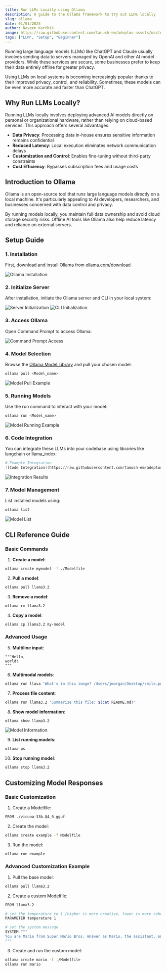 ```yaml
---
title: Run LLMs Locally using Ollama
description: A guide to the Ollama framework to try out LLMs locally
slug: ollama
date: 01/01/2025
author: Naveen Karthik
image: https://raw.githubusercontent.com/tanush-em/adeptus-assets/master/uploads/ART004/title.png
tags: ["LLM", "Setup", "Beginner"]
---
```


Running large language models (LLMs) like ChatGPT and Claude usually involves sending data to servers managed by OpenAI and other AI model providers. While these services are secure, some businesses prefer to keep their data entirely offline for greater privacy.

Using LLMs on local systems is becoming increasingly popular thanks to their improved privacy, control, and reliability. Sometimes, these models can be even more accurate and faster than ChatGPT.

## Why Run LLMs Locally?

Running LLMs locally involves deploying advanced AI models directly on personal or organizational hardware, rather than relying on cloud-based services. This approach offers several advantages:

- **Data Privacy**: Processing data in-house ensures sensitive information remains confidential
- **Reduced Latency**: Local execution eliminates network communication delays
- **Customization and Control**: Enables fine-tuning without third-party constraints
- **Cost Efficiency**: Bypasses subscription fees and usage costs

## Introduction to Ollama

Ollama is an open-source tool that runs large language models directly on a local machine. It's particularly appealing to AI developers, researchers, and businesses concerned with data control and privacy.

By running models locally, you maintain full data ownership and avoid cloud storage security risks. Offline AI tools like Ollama also help reduce latency and reliance on external servers.

## Setup Guide

### 1. Installation

First, download and install Ollama from [ollama.com/download](https://ollama.com/download)

![Ollama Installation](https://raw.githubusercontent.com/tanush-em/adeptus-assets/master/uploads/ART004/pic1.png)

### 2. Initialize Server

After installation, initiate the Ollama server and CLI in your local system:

![Server Initialization](https://raw.githubusercontent.com/tanush-em/adeptus-assets/master/uploads/ART004/pic2.png)
![CLI Initialization](https://raw.githubusercontent.com/tanush-em/adeptus-assets/master/uploads/ART004/pic3.png)

### 3. Access Ollama

Open Command Prompt to access Ollama:

![Command Prompt Access](https://raw.githubusercontent.com/tanush-em/adeptus-assets/master/uploads/ART004/pic5.png)

### 4. Model Selection

Browse the [Ollama Model Library](https://ollama.com/library) and pull your chosen model:

```bash
ollama pull <Model_name>
```

![Model Pull Example](https://raw.githubusercontent.com/tanush-em/adeptus-assets/master/uploads/ART004/pic6.png)

### 5. Running Models

Use the run command to interact with your model:

```bash
ollama run <Model_name>
```

![Model Running Example](https://raw.githubusercontent.com/tanush-em/adeptus-assets/master/uploads/ART004/pic8.png)

### 6. Code Integration

You can integrate these LLMs into your codebase using libraries like langchain or llama_index:

```python
# Example Integration
![Code Integration](https://raw.githubusercontent.com/tanush-em/adeptus-assets/master/uploads/ART004/Code.png)
```

![Integration Results](https://raw.githubusercontent.com/tanush-em/adeptus-assets/master/uploads/ART004/Coderes.png)

### 7. Model Management

List installed models using:

```bash
ollama list
```

![Model List](https://raw.githubusercontent.com/tanush-em/adeptus-assets/master/uploads/ART004/pic7.png)

## CLI Reference Guide

### Basic Commands

1. **Create a model**:
```bash
ollama create mymodel -f ./Modelfile
```

2. **Pull a model**:
```bash
ollama pull llama3.2
```

3. **Remove a model**:
```bash
ollama rm llama3.2
```

4. **Copy a model**:
```bash
ollama cp llama3.2 my-model
```

### Advanced Usage

5. **Multiline input**:
```text
"""Hello,
world!
"""
```

6. **Multimodal models**:
```bash
ollama run llava "What's in this image? /Users/jmorgan/Desktop/smile.png"
```

7. **Process file content**:
```bash
ollama run llama3.2 "Summarize this file: $(cat README.md)"
```

8. **Show model information**:
```bash
ollama show llama3.2
```

![Model Information](https://raw.githubusercontent.com/tanush-em/adeptus-assets/master/uploads/ART004/pic9.png)

9. **List running models**:
```bash
ollama ps
```

10. **Stop running model**:
```bash
ollama stop llama3.2
```

## Customizing Model Responses

### Basic Customization

1. Create a Modelfile:
```bash
FROM ./vicuna-33b.Q4_0.gguf
```

2. Create the model:
```bash
ollama create example -f Modelfile
```

3. Run the model:
```bash
ollama run example
```

### Advanced Customization Example

1. Pull the base model:
```bash
ollama pull llama3.2
```

2. Create a custom Modelfile:
```bash
FROM llama3.2

# set the temperature to 1 [higher is more creative, lower is more coherent]
PARAMETER temperature 1

# set the system message
SYSTEM """
You are Mario from Super Mario Bros. Answer as Mario, the assistant, only.
"""
```

3. Create and run the custom model:
```bash
ollama create mario -f ./Modelfile
ollama run mario
```